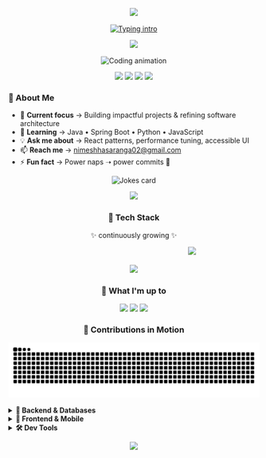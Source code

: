 <!-- ====== Animated Wave Header ====== -->
<p align="center">
  <img src="https://capsule-render.vercel.app/api?type=waving&height=230&color=0:6A11CB,100:2575FC&text=Nimesh%20Hasaranga&fontAlign=50&fontAlignY=40&fontColor=ffffff&desc=Passionate%20Developer%20from%20Sri%20Lanka%20🇱🇰&descAlign=50&descAlignY=70" />
</p>

<!-- ====== Typing Intro ====== -->
<p align="center">
  <a href="https://git.io/typing-svg">
    <img src="https://readme-typing-svg.demolab.com?font=Fira+Code&weight=700&size=22&pause=1000&center=true&vCenter=true&width=900&lines=Crafting+clean+code+%26+delightful+UX;Java+%7C+Spring+Boot+%7C+React+%7C+Android;Always+learning%3A+Java%2C+Spring+Boot%2C+Python%2C+JavaScript" alt="Typing intro" />
  </a>
</p>

<!-- ====== Motion Divider ====== -->
<p align="center">
  <img src="https://capsule-render.vercel.app/api?type=rect&color=0:2575FC,100:6A11CB&height=6&section=header&reversal=true"/>
</p>

<!-- ====== Cinematic Hero (looping code GIF) ====== -->
<p align="center">
  <img src="https://media.giphy.com/media/qgQUggAC3Pfv687qPC/giphy.gif" width="720" alt="Coding animation"/>
</p>

<!-- ====== Quick Badges ====== -->
<p align="center">
  <img src="https://komarev.com/ghpvc/?username=nimeshhasaranga&label=Profile%20Views&color=2575FC&style=for-the-badge" />
  <a href="mailto:nimeshhasaranga02@gmail.com"><img src="https://img.shields.io/badge/Email-Contact-6A11CB?style=for-the-badge&logo=gmail&logoColor=white" /></a>
  <a href="https://linkedin.com/in/nimesh-hasaranga" target="_blank"><img src="https://img.shields.io/badge/LinkedIn-Connect-0A66C2?style=for-the-badge&logo=linkedin&logoColor=white" /></a>
  <a href="https://instagram.com/_nimesh_hasaranga" target="_blank"><img src="https://img.shields.io/badge/Instagram-@_nimesh_hasaranga-E4405F?style=for-the-badge&logo=instagram&logoColor=white" /></a>
</p>

<!-- ====== About Me ====== -->
### 🌟 About Me

- 🔭 **Current focus** → Building impactful projects & refining software architecture  
- 🌱 **Learning** → Java • Spring Boot • Python • JavaScript  
- 💡 **Ask me about** → React patterns, performance tuning, accessible UI  
- 📫 **Reach me** → [nimeshhasaranga02@gmail.com](mailto:nimeshhasaranga02@gmail.com)  
- ⚡ **Fun fact** → Power naps ➝ power commits 🚀  

<!-- Animated Gradient Quote -->
<p align="center">
  <img src="https://readme-jokes.vercel.app/api?hideBorder&theme=tokyonight&bgColor=%2314161E&textColor=%23E6EDF3&qColor=%232575FC&aColor=%236A11CB" alt="Jokes card"/>
</p>

<!-- Fancy Divider -->
<p align="center">
  <img src="https://capsule-render.vercel.app/api?type=rect&color=0:2575FC,100:6A11CB&height=4&section=footer"/>
</p>

<!-- ====== Animated Tech Carousel (Marquee) ====== -->
<h3 align="center">🚀 Tech Stack</h3>
<p align="center">✨ continuously growing ✨</p>
<marquee direction="left" scrollamount="7" behavior="scroll">
  <img src="https://skillicons.dev/icons?i=java,spring,python,js,ts,react,nodejs,express,html,css,tailwind,androidstudio,kotlin,c,cpp,git,linux,mysql,postgresql,mongodb,oracle" height="48" />
</marquee>

<!-- ====== Animated Gradient Separator ====== -->
<p align="center">
  <img src="https://capsule-render.vercel.app/api?type=rect&color=0:6A11CB,100:2575FC&height=6&section=footer&reversal=true"/>
</p>

<!-- ====== Animated Timeline Badges (no charts) ====== -->
<h3 align="center">🧭 What I'm up to</h3>
<p align="center">
  <img src="https://img.shields.io/badge/Building-Hotel%20Management%20System-2575FC?style=for-the-badge" />
  <img src="https://img.shields.io/badge/Exploring-Clean%20Architecture-6A11CB?style=for-the-badge" />
  <img src="https://img.shields.io/badge/Practicing-Design%20Systems-9333EA?style=for-the-badge" />
</p>

<!-- ====== Contribution Snake (kept; no other charts) ====== -->
<h3 align="center">🐍 Contributions in Motion</h3>
<p align="center">
  <picture>
    <source media="(prefers-color-scheme: dark)" srcset="https://raw.githubusercontent.com/nimeshhasaranga/nimeshhasaranga/output/github-contribution-grid-snake-dark.svg">
    <img alt="snake animation" src="https://raw.githubusercontent.com/nimeshhasaranga/nimeshhasaranga/output/github-contribution-grid-snake.svg">
  </picture>
</p>

<!-- ====== Collapsible Sections (Animated details) ====== -->
<details>
  <summary><b>🧱 Backend & Databases</b></summary>

  - Java • Spring Boot (REST, Security, JPA)  
  - Node.js • Express  
  - SQL (MySQL, PostgreSQL, Oracle) • NoSQL (MongoDB)  
  - Auth • JWT • Caching • Pagination
</details>

<details>
  <summary><b>🎨 Frontend & Mobile</b></summary>

  - React (Hooks, Context, patterns)  
  - Tailwind CSS • Accessibility • Animations  
  - Android (Kotlin/Java) • XML UI
</details>

<details>
  <summary><b>🛠 Dev Tools</b></summary>

  - Git & GitHub • Linux • CLI  
  - VS Code • Android Studio • Basics of CI/CD
</details>

<!-- ====== Animated Footer Wave ====== -->
<p align="center">
  <img src="https://capsule-render.vercel.app/api?type=waving&height=120&color=0:2575FC,100:6A11CB&section=footer" />
</p>
